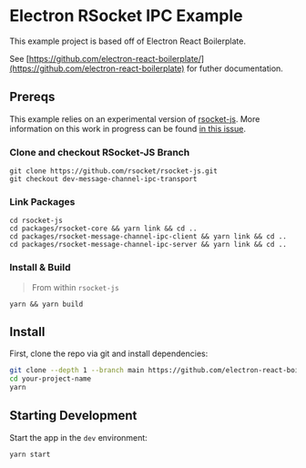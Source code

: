 # Electron RSocket IPC Example

This example project is based off of Electron React Boilerplate.

See [https://github.com/electron-react-boilerplate/](https://github.com/electron-react-boilerplate) for futher documentation.

## Prereqs

This example relies on an experimental version of [rsocket-js](https://github.com/rsocket/rsocket-js). More information on this work in progress can be found [in this issue](https://github.com/rsocket/rsocket-js/issues/158).

### Clone and checkout RSocket-JS Branch

```
git clone https://github.com/rsocket/rsocket-js.git
git checkout dev-message-channel-ipc-transport
```

### Link Packages

```
cd rsocket-js
cd packages/rsocket-core && yarn link && cd ..
cd packages/rsocket-message-channel-ipc-client && yarn link && cd ..
cd packages/rsocket-message-channel-ipc-server && yarn link && cd ..
```

### Install & Build

> From within `rsocket-js`

```
yarn && yarn build
```

## Install

First, clone the repo via git and install dependencies:

```bash
git clone --depth 1 --branch main https://github.com/electron-react-boilerplate your-project-name
cd your-project-name
yarn
```

## Starting Development

Start the app in the `dev` environment:

```bash
yarn start
```
